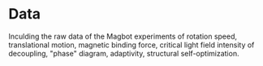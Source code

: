 # Data
Inculding the raw data of the Magbot experiments of rotation speed, translational motion, magnetic binding force, critical light field intensity of decoupling, "phase" diagram, adaptivity, structural self-optimization.
